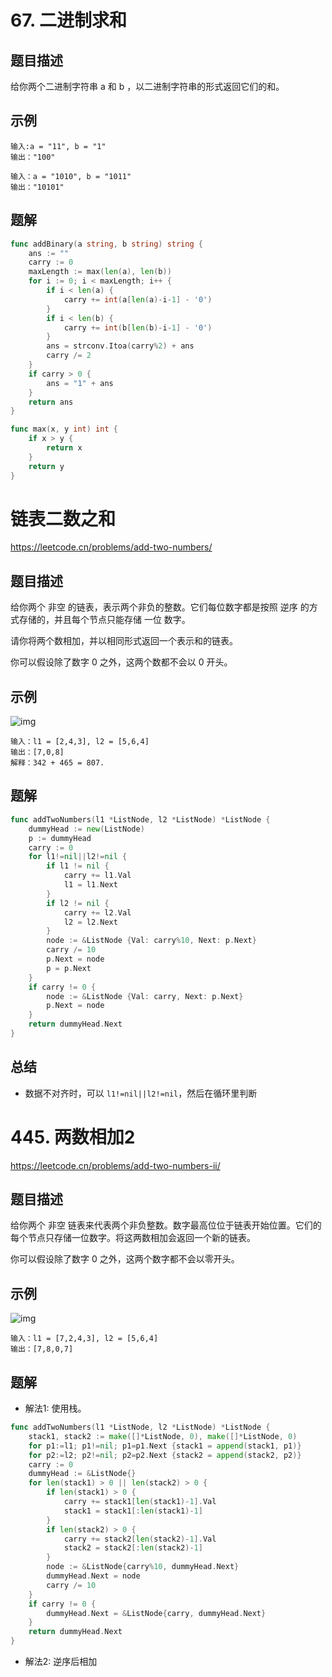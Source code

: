 # 67. 二进制求和

## 题目描述
给你两个二进制字符串 a 和 b ，以二进制字符串的形式返回它们的和。

## 示例
```
输入:a = "11", b = "1"
输出："100"
```
```
输入：a = "1010", b = "1011"
输出："10101"
```

## 题解
```go
func addBinary(a string, b string) string {
    ans := ""
    carry := 0
    maxLength := max(len(a), len(b))
    for i := 0; i < maxLength; i++ {
        if i < len(a) {
            carry += int(a[len(a)-i-1] - '0')
        }
        if i < len(b) {
            carry += int(b[len(b)-i-1] - '0')
        }
        ans = strconv.Itoa(carry%2) + ans
        carry /= 2
    }
    if carry > 0 {
        ans = "1" + ans
    }
    return ans
}

func max(x, y int) int {
    if x > y {
        return x
    }
    return y
}
```


# 链表二数之和
https://leetcode.cn/problems/add-two-numbers/

## 题目描述
给你两个 非空 的链表，表示两个非负的整数。它们每位数字都是按照 逆序 的方式存储的，并且每个节点只能存储 一位 数字。

请你将两个数相加，并以相同形式返回一个表示和的链表。

你可以假设除了数字 0 之外，这两个数都不会以 0 开头。


## 示例
![img](https://assets.leetcode-cn.com/aliyun-lc-upload/uploads/2021/01/02/addtwonumber1.jpg)
```
输入：l1 = [2,4,3], l2 = [5,6,4]
输出：[7,0,8]
解释：342 + 465 = 807.
```


## 题解
```go
func addTwoNumbers(l1 *ListNode, l2 *ListNode) *ListNode {
    dummyHead := new(ListNode)
    p := dummyHead
    carry := 0
    for l1!=nil||l2!=nil {
        if l1 != nil {
            carry += l1.Val
            l1 = l1.Next
        }
        if l2 != nil {
            carry += l2.Val
            l2 = l2.Next
        }
        node := &ListNode {Val: carry%10, Next: p.Next}
        carry /= 10
        p.Next = node
        p = p.Next
    }
    if carry != 0 {
        node := &ListNode {Val: carry, Next: p.Next}
        p.Next = node
    }
    return dummyHead.Next
}
```

## 总结
* 数据不对齐时，可以 `l1!=nil||l2!=nil`，然后在循环里判断


# 445. 两数相加2
https://leetcode.cn/problems/add-two-numbers-ii/

## 题目描述
给你两个 非空 链表来代表两个非负整数。数字最高位位于链表开始位置。它们的每个节点只存储一位数字。将这两数相加会返回一个新的链表。

你可以假设除了数字 0 之外，这两个数字都不会以零开头。

## 示例
![img](https://pic.leetcode-cn.com/1626420025-fZfzMX-image.png)
```
输入：l1 = [7,2,4,3], l2 = [5,6,4]
输出：[7,8,0,7]
```

## 题解
* 解法1: 使用栈。
```go
func addTwoNumbers(l1 *ListNode, l2 *ListNode) *ListNode {
    stack1, stack2 := make([]*ListNode, 0), make([]*ListNode, 0)
    for p1:=l1; p1!=nil; p1=p1.Next {stack1 = append(stack1, p1)}
    for p2:=l2; p2!=nil; p2=p2.Next {stack2 = append(stack2, p2)}
    carry := 0
    dummyHead := &ListNode{}
    for len(stack1) > 0 || len(stack2) > 0 {
        if len(stack1) > 0 {
            carry += stack1[len(stack1)-1].Val
            stack1 = stack1[:len(stack1)-1]
        }
        if len(stack2) > 0 {
            carry += stack2[len(stack2)-1].Val
            stack2 = stack2[:len(stack2)-1]
        }
        node := &ListNode{carry%10, dummyHead.Next}
        dummyHead.Next = node
        carry /= 10
    }
    if carry != 0 {
        dummyHead.Next = &ListNode{carry, dummyHead.Next}
    }
    return dummyHead.Next
}
```

* 解法2: 逆序后相加
